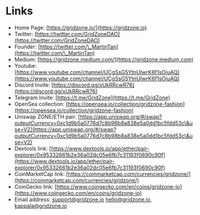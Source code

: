 # Links

* Home Page: [https://gridzone.io/](https://gridzone.io)
* Twitter: [https://twitter.com/GridZoneDAO](https://twitter.com/GridZoneDAO)
* Founder: [https://twitter.com/\_MartinTan](https://twitter.com/\_MartinTan)
* Medium: [https://gridzone.medium.com/](https://gridzone.medium.com)
* Youtube: [https://www.youtube.com/channel/UCgSsG5YtnUIwrK6f1sOiuAQ](https://www.youtube.com/channel/UCgSsG5YtnUIwrK6f1sOiuAQ)
* Discord Invite: [https://discord.gg/xUkRRcwR76](https://discord.gg/xUkRRcwR76)
* Telegram Invite: [https://t.me/GridZone](https://t.me/GridZone)
* OpenSea collection: [https://opensea.io/collection/gridzone-fashion](https://opensea.io/collection/gridzone-fashion)
* Uniswap ZONE/ETH pair: [https://app.uniswap.org/#/swap?outputCurrency=0xc1d9b5a0776d7c8b98b8a838e5a0dd1bc5fdd53c\&use=V2](https://app.uniswap.org/#/swap?outputCurrency=0xc1d9b5a0776d7c8b98b8a838e5a0dd1bc5fdd53c\&use=V2)
* Dextools link: [https://www.dextools.io/app/ether/pair-explorer/0x95332661b2e36a02dc05e6fb7c31193f0690c90f](https://www.dextools.io/app/ether/pair-explorer/0x95332661b2e36a02dc05e6fb7c31193f0690c90f)
* CoinMarketCap link: [https://coinmarketcap.com/currencies/gridzone/](https://coinmarketcap.com/currencies/gridzone/)
* CoinGecko link: [https://www.coingecko.com/en/coins/gridzone-io](https://www.coingecko.com/en/coins/gridzone-io)
* Email address: support@gridzone.io hello@gridzone.io, kappala@gridzone.io

